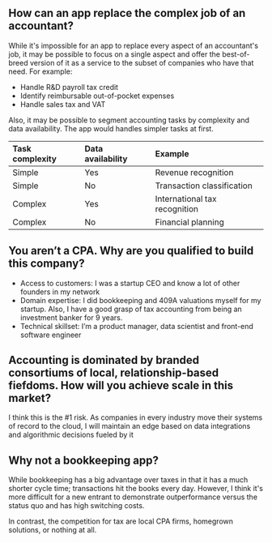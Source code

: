 ## How can an app replace the complex job of an accountant?
While it's impossible for an app to replace every aspect of an accountant's job, it may be possible to focus on a single aspect and offer the best-of-breed version of it as a service to the subset of companies who have that need.  For example:
* Handle R&D payroll tax credit
* Identify reimbursable out-of-pocket expenses
* Handle sales tax and VAT

Also, it may be possible to segment accounting tasks by complexity and data availability.  The app would handles simpler tasks at first.

| Task complexity       | Data availability     | Example                       |
| :--------------       | :-------------        | :------                       |
| Simple                | Yes                   | Revenue recognition           | 
| Simple                | No                    | Transaction classification    |
| Complex               | Yes                   | International tax recognition |
| Complex               | No                    | Financial planning |

## You aren’t a CPA. Why are you qualified to build this company?
* Access to customers: I was a startup CEO and know a lot of other founders in my network
* Domain expertise: I did bookkeeping and 409A valuations myself for my startup.  Also, I have a good grasp of tax accounting from being an investment banker for 9 years.
* Technical skillset: I’m a product manager, data scientist and front-end software engineer

## Accounting is dominated by branded consortiums of local, relationship-based fiefdoms.  How will you achieve scale in this market?
I think this is the #1 risk.  As companies in every industry move their systems of record to the cloud, I will maintain an edge based on data integrations and algorithmic decisions fueled by it


## Why not a bookkeeping app?
While bookkeeping has a big advantage over taxes in that it has a much shorter cycle time; transactions hit the books every day.  However, I think it's more difficult for a new entrant to demonstrate outperformance versus the status quo and has high switching costs.

In contrast, the competition for tax are local CPA firms, homegrown solutions, or nothing at all.